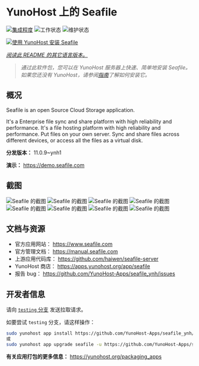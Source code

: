 <!--
注意：此 README 由 <https://github.com/YunoHost/apps/tree/master/tools/readme_generator> 自动生成
请勿手动编辑。
-->

# YunoHost 上的 Seafile

[![集成程度](https://dash.yunohost.org/integration/seafile.svg)](https://dash.yunohost.org/appci/app/seafile) ![工作状态](https://ci-apps.yunohost.org/ci/badges/seafile.status.svg) ![维护状态](https://ci-apps.yunohost.org/ci/badges/seafile.maintain.svg)

[![使用 YunoHost 安装 Seafile](https://install-app.yunohost.org/install-with-yunohost.svg)](https://install-app.yunohost.org/?app=seafile)

*[阅读此 README 的其它语言版本。](./ALL_README.md)*

> *通过此软件包，您可以在 YunoHost 服务器上快速、简单地安装 Seafile。*  
> *如果您还没有 YunoHost，请参阅[指南](https://yunohost.org/install)了解如何安装它。*

## 概况

Seafile is an open Source Cloud Storage application.

It's a Enterprise file sync and share platform with high reliability and performance. It's a file hosting platform with high reliability and performance. Put files on your own server. Sync and share files across different devices, or access all the files as a virtual disk.


**分发版本：** 11.0.9~ynh1

**演示：** <https://demo.seafile.com>

## 截图

![Seafile 的截图](./doc/screenshots/access-logs.jpg)
![Seafile 的截图](./doc/screenshots/drive-client.png)
![Seafile 的截图](./doc/screenshots/file-history.png)
![Seafile 的截图](./doc/screenshots/file-locking.jpg)
![Seafile 的截图](./doc/screenshots/mobile-ios-client.jpg)
![Seafile 的截图](./doc/screenshots/sharing-dialog.png)
![Seafile 的截图](./doc/screenshots/sync-client.jpg)
![Seafile 的截图](./doc/screenshots/wiki_en.png)

## 文档与资源

- 官方应用网站： <https://www.seafile.com>
- 官方管理文档： <https://manual.seafile.com>
- 上游应用代码库： <https://github.com/haiwen/seafile-server>
- YunoHost 商店： <https://apps.yunohost.org/app/seafile>
- 报告 bug： <https://github.com/YunoHost-Apps/seafile_ynh/issues>

## 开发者信息

请向 [`testing` 分支](https://github.com/YunoHost-Apps/seafile_ynh/tree/testing) 发送拉取请求。

如要尝试 `testing` 分支，请这样操作：

```bash
sudo yunohost app install https://github.com/YunoHost-Apps/seafile_ynh/tree/testing --debug
或
sudo yunohost app upgrade seafile -u https://github.com/YunoHost-Apps/seafile_ynh/tree/testing --debug
```

**有关应用打包的更多信息：** <https://yunohost.org/packaging_apps>
